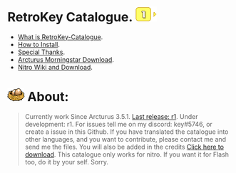 # RetroKey Catalogue. <img src="https://raw.githubusercontent.com/Wulles/eyethatseeseverything/master/number/1_hi.gif">

* [What is RetroKey-Catalogue](https://github.com/retrokey/RetroKey-Catalogue/wiki/What-is-RetroKey-Catalogue).
* [How to Install](https://github.com/retrokey/RetroKey-Cataloguei/wiki/How-to-Install).
* [Special Thanks](https://github.com/retrokey/RetroKey-Catalogue/wiki/Special-thanks).
* [Arcturus Morningstar Download](https://git.openhabbo.org/krews/Morningstar).
* [Nitro Wiki and Download](https://github.com/billsonnn/nitro-react/wiki).

# <img src="https://raw.githubusercontent.com/Wulles/eyethatseeseverything/master/tonestroom_big.gif"> About:

> Currently work Since Arcturus 3.5.1.
> [Last release: r1](https://github.com/Key/retrokey-catalogue/releases/tag/r1).
> Under development: r1.
> For issues tell me on my discord: key#5746, or create a issue in this Github.
> If you have translated the catalogue into other languages, and you want to contribute, please contact me and send me the files. You will also be added in the credits
> [Click here to download](https://bit.ly/retrokey-catalogue).
> This catalogue only works for nitro. If you want it for Flash too, do it by your self. Sorry.

